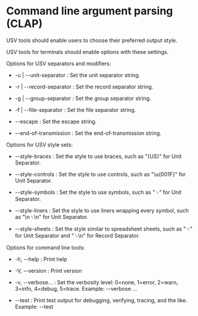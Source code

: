 # Command line argument parsing (CLAP) 

USV tools should enable users to choose their preferred output style.

USV tools for terminals should enable options with these settings.

Options for USV separators and modifiers:

* -u | --unit-separator : Set the unit separator string.

* -r | --record-separator : Set the record separator string.

* -g | --group-separator : Set the group separator string.

* -f | --file-separator : Set the file separator string.

* --escape : Set the escape string.

* --end-of-transmission : Set the end-of-transmission string.

Options for USV style sets:

* --style-braces : Set the style to use braces, such as "{US}" for Unit Separator.

* --style-controls : Set the style to use controls, such as "\u{001F}" for Unit Separator.

* --style-symbols : Set the style to use symbols, such as "␟" for Unit Separator.

* --style-liners : Set the style to use liners wrapping every symbol, such as "\n␟\n" for Unit Separator.

* --style-sheets : Set the style similar to spreadsheet sheets, such as "␟" for Unit Separator and "␟\n" for Record Separator.

Options for command line tools:

* -h, --help : Print help

* -V, --version : Print version

* -v, --verbose... : Set the verbosity level: 0=none, 1=error, 2=warn, 3=info, 4=debug, 5=trace. Example: --verbose …

* --test : Print test output for debugging, verifying, tracing, and the like. Example: --test
